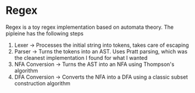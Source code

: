 # Regex

Regex is a toy regex implementation based on automata theory. The pipleine has the following steps

1. Lexer -> Processes the initial string into tokens, takes care of escaping
2. Parser -> Turns the tokens into an AST. Uses Pratt parsing, which was the cleanest implementation I found for what I wanted
3. NFA Conversion -> Turns the AST into an NFA using Thompson's algorithm
4. DFA Conversion -> Converts the NFA into a DFA using a classic subset construction algorithm
